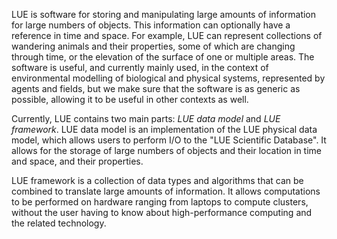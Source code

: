 LUE is software for storing and manipulating large amounts of information for large numbers of objects. This
information can optionally have a reference in time and space. For example, LUE can represent collections of
wandering animals and their properties, some of which are changing through time, or the elevation of the
surface of one or multiple areas. The software is useful, and currently mainly used, in the context of
environmental modelling of biological and physical systems, represented by agents and fields, but we make sure
that the software is as generic as possible, allowing it to be useful in other contexts as well.

Currently, LUE contains two main parts: *LUE data model* and *LUE framework*. LUE data model is an
implementation of the LUE physical data model, which allows users to perform I/O to the "LUE Scientific
Database". It allows for the storage of large numbers of objects and their location in time and space, and
their properties.

LUE framework is a collection of data types and algorithms that can be combined to translate large amounts of
information. It allows computations to be performed on hardware ranging from laptops to compute clusters,
without the user having to know about high-performance computing and the related technology.
